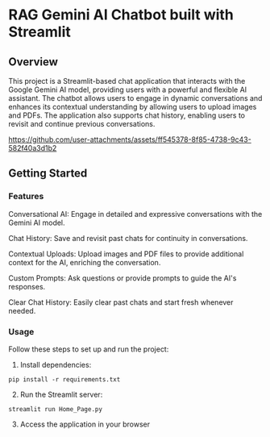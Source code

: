 # RAG Gemini AI Chatbot built with Streamlit

## Overview

This project is a Streamlit-based chat application that interacts with the Google Gemini AI model, providing users with a powerful and flexible AI assistant. The chatbot allows users to engage in dynamic conversations and enhances its contextual understanding by allowing users to upload images and PDFs. The application also supports chat history, enabling users to revisit and continue previous conversations.


https://github.com/user-attachments/assets/ff545378-8f85-4738-9c43-582f40a3d1b2


## Getting Started

### Features

Conversational AI: Engage in detailed and expressive conversations with the Gemini AI model.

Chat History: Save and revisit past chats for continuity in conversations.

Contextual Uploads: Upload images and PDF files to provide additional context for the AI, enriching the conversation.

Custom Prompts: Ask questions or provide prompts to guide the AI's responses.

Clear Chat History: Easily clear past chats and start fresh whenever needed.

### Usage

Follow these steps to set up and run the project:

1. Install dependencies:
```
pip install -r requirements.txt
```

2. Run the Streamlit server:
```
streamlit run Home_Page.py
```

3. Access the application in your browser

